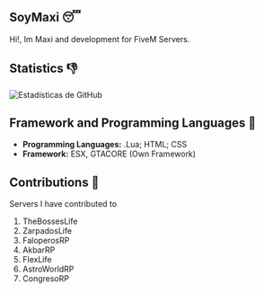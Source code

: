 ## SoyMaxi 😴

Hi!, Im Maxi and development for FiveM Servers.

## Statistics 👎

![Estadísticas de GitHub](https://github-readme-stats.vercel.app/api?username=SoyMaxi&show_icons=true&count_private=true)

## Framework and Programming Languages 🦿

- **Programming Languages:** .Lua; HTML; CSS
- **Framework:** ESX, GTACORE (Own Framework) 

## Contributions 🛌

Servers I have contributed to

1. TheBossesLife
2. ZarpadosLife
3. FaloperosRP
4. AkbarRP
5. FlexLife
6. AstroWorldRP
7. CongresoRP
